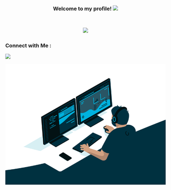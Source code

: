 <h3 align="center">
Welcome to my profile!
<img src="https://media.giphy.com/media/hvRJCLFzcasrR4ia7z/giphy.gif" width="28">
</h3>

<h1 align="center">
<a href="https://git.io/typing-svg">
  <img src="https://readme-typing-svg.herokuapp.com/?lines=Digital+Verification;&center=true&size=30">
</a>
</h1>

### Connect with Me :

<a href="https://linkedin.com/in/ahmedehab-1003ae" target="_blank"><img src="https://img.shields.io/badge/-Ahmed%20Ehab-0077B5?style=for-the-badge&logo=Linkedin&logoColor=white"/></a>

<!-- image in markdown -->
![Cooding](code.gif)

<!--
**AhmedEhab1003/AhmedEhab1003** is a ✨ _special_ ✨ repository because its `README.md` (this file) appears on your GitHub profile.

Here are some ideas to get you started:

- 🔭 I’m currently working on ...
- 🌱 I’m currently learning ...
- 👯 I’m looking to collaborate on ...
- 🤔 I’m looking for help with ...
- 💬 Ask me about ...
- 📫 How to reach me: ...
- 😄 Pronouns: ...
- ⚡ Fun fact: ...
-->

